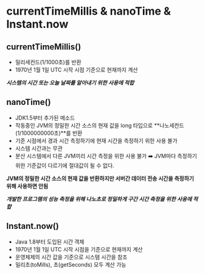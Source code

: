 # currentTimeMillis & nanoTime & Instant.now

## currentTimeMillis()

- 밀리세컨드(1/1000초)를 반환
- 1970년 1월 1일 UTC 시작 시점 기준으로 현재까지 계산

**_시스템의 시간 또는 오늘 날짜를 알아내기 위한 사용에 적합_**

## nanoTime()

- JDK1.5부터 추가된 메소드
- 작동중인 JVM의 정밀한 시간 소스의 현재 값을 long 타입으로 **나노세컨드(1/1000000000초)**를 반환
- 기준 시점에서 경과 시간 측정하기에 현재 시간을 측정하기 위한 사용 불가
- 시스템 시간과는 무관
- 분산 시스템에서 다른 JVM끼리 시간 측정을 위한 사용 불가 ➡️ JVM마다 측정하기 위한 기준값이 다르기에 절대값이 될 수 없다.

**JVM의 정밀한 시간 소스의 현재 값을 반환하지만 서버간 데이터 전송 시간을 측정하기 위해 사용하면 안됨**

**_개발한 프로그램의 성능 측정을 위해 나노초로 정밀하게 구간 시간 측정을 위한 사용에 적합_**

## Instant.now()

- Java 1.8부터 도입된 시간 객체
- 1970년 1월 1일 UTC 시작 시점을 기준으로 현재까지 계산
- 운영체제의 시간 값을 기준으로 시스템 시간을 참조
- 밀리초(toMills), 초(getSeconds) 모두 계산 가능
